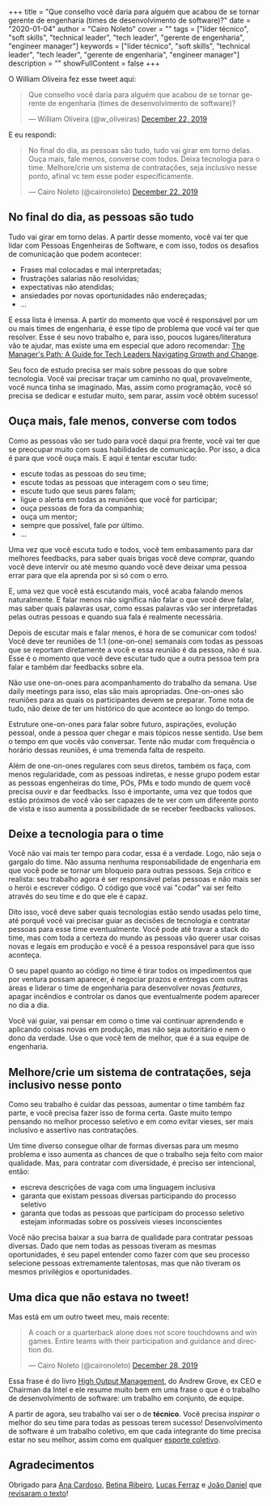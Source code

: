 +++
title = "Que conselho você daria para alguém que acabou de se tornar gerente de engenharia (times de desenvolvimento de software)?"
date = "2020-01-04"
author = "Cairo Noleto"
cover = ""
tags = ["líder técnico", "soft skills", "technical leader", "tech leader", "gerente de engenharia", "engineer manager"]
keywords = ["líder técnico", "soft skills", "technical leader", "tech leader", "gerente de engenharia", "engineer manager"]
description = ""
showFullContent = false
+++

O William Oliveira fez esse tweet aqui:

<blockquote class="twitter-tweet"><p lang="pt" dir="ltr">Que conselho você daria para alguém que acabou de se tornar gerente de engenharia (times de desenvolvimento de software)?</p>&mdash; William Oliveira (@w_oliveiras) <a href="https://twitter.com/w_oliveiras/status/1208863041334497281?ref_src=twsrc%5Etfw">December 22, 2019</a></blockquote> <script async src="https://platform.twitter.com/widgets.js" charset="utf-8"></script>

E eu respondi:

<blockquote class="twitter-tweet"><p lang="pt" dir="ltr">No final do dia, as pessoas são tudo, tudo vai girar em torno delas. Ouça mais, fale menos, converse com todos. Deixa tecnologia para o time. Melhore/crie um sistema de contratações, seja inclusivo nesse ponto, afinal vc tem esse poder especificamente.</p>&mdash; Cairo Noleto (@caironoleto) <a href="https://twitter.com/caironoleto/status/1208894250647261185?ref_src=twsrc%5Etfw">December 22, 2019</a></blockquote> <script async src="https://platform.twitter.com/widgets.js" charset="utf-8"></script>

## No final do dia, as pessoas são tudo

Tudo vai girar em torno delas. A partir desse momento, você vai ter que lidar com Pessoas Engenheiras de Software, e com isso, todos os desafios de comunicação que podem acontecer:

- Frases mal colocadas e mal interpretadas;
- frustrações salarias não resolvidas;
- expectativas não atendidas;
- ansiedades por novas oportunidades não endereçadas;
- ...

E essa lista é imensa. A partir do momento que você é responsável por um ou mais times de engenharia, é esse tipo de problema que você vai ter que resolver. Esse é seu novo trabalho e, para isso, poucos lugares/literatura vão te ajudar, mas existe uma em especial que adoro recomendar: [The Manager's Path: A Guide for Tech Leaders Navigating Growth and Change](https://www.amazon.com/Managers-Path-Leaders-Navigating-Growth/dp/1491973897).

Seu foco de estudo precisa ser mais sobre pessoas do que sobre tecnologia. Você vai precisar traçar um caminho no qual, provavelmente, você nunca tinha se imaginado. Mas, assim como programação, você só precisa se dedicar e estudar muito, sem parar, assim você obtém sucesso!

## Ouça mais, fale menos, converse com todos

Como as pessoas vão ser tudo para você daqui pra frente, você vai ter que se preocupar muito com suas habilidades de comunicação. Por isso, a dica é para que você ouça mais. E aqui é tentar escutar tudo:

- escute todas as pessoas do seu time;
- escute todas as pessoas que interagem com o seu time;
- escute tudo que seus pares falam;
- ligue o alerta em todas as reuniões que você for participar;
- ouça pessoas de fora da companhia;
- ouça um mentor;
- sempre que possível, fale por último.
- ...

Uma vez que você escuta tudo e todos, você tem embasamento para dar melhores feedbacks, para saber quais brigas você deve comprar, quando você deve intervir ou até mesmo quando você deve deixar uma pessoa errar para que ela aprenda por si só com o erro.

E, uma vez que você está escutando mais, você acaba falando menos naturalmente. E falar menos não significa não falar o que você deve falar, mas saber quais palavras usar, como essas palavras vão ser interpretadas pelas outras pessoas e quando sua fala é realmente necessária.

Depois de escutar mais e falar menos, é hora de se comunicar com todos! Você deve ter reuniões de 1:1 (one-on-one) semanais com todas as pessoas que se reportam diretamente a você e essa reunião é da pessoa, não é sua. Esse é o momento que você deve escutar tudo que a outra pessoa tem pra falar e também dar feedbacks sobre ela.

Não use one-on-ones para acompanhamento do trabalho da semana. Use daily meetings para isso, elas são mais apropriadas. One-on-ones são reuniões para as quais os participantes devem se preparar. Tome nota de tudo, não deixe de ter um histórico do que acontece ao longo do tempo.

Estruture one-on-ones para falar sobre futuro, aspirações, evolução pessoal, onde a pessoa quer chegar e mais tópicos nesse sentido. Use bem o tempo em que vocês vão conversar. Tente não mudar com frequência o horário dessas reuniões, é uma tremenda falta de respeito.

Além de one-on-ones regulares com seus diretos, também os faça, com menos regularidade, com as pessoas indiretas, e nesse grupo podem estar as pessoas engenheiras do time, POs, PMs e todo mundo de quem você precisa ouvir e dar feedbacks. Isso é importante, uma vez que todos que estão próximos de você vão ser capazes de te ver com um diferente ponto de vista e isso aumenta a possibilidade de se receber feedbacks valiosos.

## Deixe a tecnologia para o time

Você não vai mais ter tempo para codar, essa é a verdade. Logo, não seja o gargalo do time. Não assuma nenhuma responsabilidade de engenharia em que você pode se tornar um bloqueio para outras pessoas. Seja crítico e realista: seu trabalho agora é ser responsável pelas pessoas e não mais ser o herói e escrever código. O código que você vai "codar" vai ser feito através do seu time e do que ele é capaz.

Dito isso, você deve saber quais tecnologias estão sendo usadas pelo time, até porquê você vai precisar guiar as decisões de tecnologia  e contratar pessoas para esse time eventualmente. Você pode até travar a stack do time, mas com toda a certeza do mundo as pessoas vão querer usar coisas novas e legais em produção e você é a pessoa responsável para que isso aconteça.

O seu papel quanto ao código no time é tirar todos os impedimentos que por ventura possam aparecer, é negociar prazos e entregas com outras áreas e liderar o time de engenharia para desenvolver novas _features_, apagar incêndios e controlar os danos que eventualmente podem aparecer no dia a dia.

Você vai guiar, vai pensar em como o time vai continuar aprendendo e aplicando coisas novas em produção, mas não seja autoritário e nem o dono da verdade. Use o que você tem de melhor, que é a sua equipe de engenharia.

## Melhore/crie um sistema de contratações, seja inclusivo nesse ponto

Como seu trabalho é cuidar das pessoas, aumentar o time também faz parte, e você precisa fazer isso de forma certa. Gaste muito tempo pensando no melhor processo seletivo e em como evitar vieses, ser mais inclusivo e assertivo nas contratações.

Um time diverso consegue olhar de formas diversas para um mesmo problema e isso aumenta as chances de que o trabalho seja feito com maior qualidade. Mas, para contratar com diversidade, é preciso ser intencional, então:

- escreva descrições de vaga com uma linguagem inclusiva
- garanta que existam pessoas diversas participando do processo seletivo
- garanta que todas as pessoas que participam do processo seletivo estejam informadas sobre os possíveis vieses inconscientes

Você não precisa baixar a sua barra de qualidade para contratar pessoas diversas. Dado que nem todas as pessoas tiveram as mesmas oportunidades, é seu papel entender como fazer com que seu processo selecione pessoas extremamente talentosas, mas que não tiveram os mesmos privilégios e oportunidades.

## Uma dica que não estava no tweet!

Mas está em um outro tweet meu, mais recente:

<blockquote class="twitter-tweet"><p lang="en" dir="ltr">A coach or a quarterback alone does not score touchdowns and win games. Entire teams with their participation and guidance and direction do.</p>&mdash; Cairo Noleto (@caironoleto) <a href="https://twitter.com/caironoleto/status/1211000805882519552?ref_src=twsrc%5Etfw">December 28, 2019</a></blockquote> <script async src="https://platform.twitter.com/widgets.js" charset="utf-8"></script>

Essa frase é do livro [High Output Management](https://www.amazon.com.br/Output-Management-English-Andrew-Grove-ebook/dp/B015VACHOK/ref=asc_df_B015VACHOK/?tag=googleshopp00-20&linkCode=df0&hvadid=379725685153&hvpos=1o2&hvnetw=g&hvrand=16566403399515502424&hvpone=&hvptwo=&hvqmt=&hvdev=c&hvdvcmdl=&hvlocint=&hvlocphy=1001629&hvtargid=pla-1004441367512&psc=1), do Andrew Grove, ex CEO e Chairman da Intel e ele resume muito bem em uma frase o que é o trabalho de desenvolvimento de software: um trabalho em conjunto, de equipe.

A partir de agora, seu trabalho vai ser o de **técnico**. Você precisa _inspirar_ o melhor do seu time para todas as pessoas terem sucesso! Desenvolvimento de software é um trabalho coletivo, em que cada integrante do time precisa estar no seu melhor, assim como em qualquer [esporte coletivo](https://www.linkedin.com/pulse/desenvolvimento-de-software-%C3%A9-um-esporte-coletivo-jo%C3%A3o-daniel-duarte/).

## Agradecimentos

Obrigado para [Ana Cardoso](https://www.linkedin.com/in/cardosoanacp/), [Betina Ribeiro](https://www.linkedin.com/in/betinaribeiro/), [Lucas Ferraz](https://www.linkedin.com/in/lucas-cassiano-ferraz-paolillo/) e [João Daniel](https://www.linkedin.com/in/jdanielnd/) que [revisaram o texto](https://github.com/caironoleto/caironoleto.dev/pull/1)!
